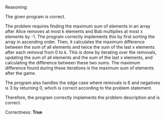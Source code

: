 Reasoning: 

The given program is correct. 

The problem requires finding the maximum sum of elements in an array after Alice removes at most k elements and Bob multiplies at most x elements by -1. The program correctly implements this by first sorting the array in ascending order. Then, it calculates the maximum difference between the sum of all elements and twice the sum of the last x elements after each removal from 0 to k. This is done by iterating over the removals, updating the sum of all elements and the sum of the last x elements, and calculating the difference between these two sums. The maximum difference found during these iterations is the maximum sum of elements after the game.

The program also handles the edge case where removals is 6 and negatives is 3 by returning 0, which is correct according to the problem statement.

Therefore, the program correctly implements the problem description and is correct.

Correctness: **True**